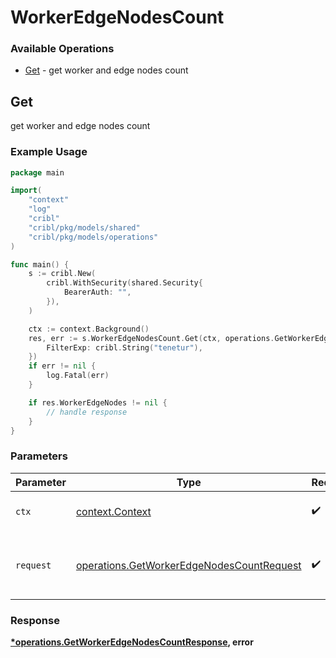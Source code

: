 # WorkerEdgeNodesCount

### Available Operations

* [Get](#get) - get worker and edge nodes count

## Get

get worker and edge nodes count

### Example Usage

```go
package main

import(
	"context"
	"log"
	"cribl"
	"cribl/pkg/models/shared"
	"cribl/pkg/models/operations"
)

func main() {
    s := cribl.New(
        cribl.WithSecurity(shared.Security{
            BearerAuth: "",
        }),
    )

    ctx := context.Background()
    res, err := s.WorkerEdgeNodesCount.Get(ctx, operations.GetWorkerEdgeNodesCountRequest{
        FilterExp: cribl.String("tenetur"),
    })
    if err != nil {
        log.Fatal(err)
    }

    if res.WorkerEdgeNodes != nil {
        // handle response
    }
}
```

### Parameters

| Parameter                                                                                              | Type                                                                                                   | Required                                                                                               | Description                                                                                            |
| ------------------------------------------------------------------------------------------------------ | ------------------------------------------------------------------------------------------------------ | ------------------------------------------------------------------------------------------------------ | ------------------------------------------------------------------------------------------------------ |
| `ctx`                                                                                                  | [context.Context](https://pkg.go.dev/context#Context)                                                  | :heavy_check_mark:                                                                                     | The context to use for the request.                                                                    |
| `request`                                                                                              | [operations.GetWorkerEdgeNodesCountRequest](../../models/operations/getworkeredgenodescountrequest.md) | :heavy_check_mark:                                                                                     | The request object to use for the request.                                                             |


### Response

**[*operations.GetWorkerEdgeNodesCountResponse](../../models/operations/getworkeredgenodescountresponse.md), error**

